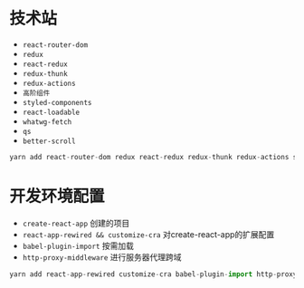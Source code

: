 # 技术站
- `react-router-dom`    
- `redux`               
- `react-redux`          
- `redux-thunk`
- `redux-actions`
- `高阶组件`
- `styled-components`
- `react-loadable`
- `whatwg-fetch`
- `qs`
- `better-scroll`

```javascript
yarn add react-router-dom redux react-redux redux-thunk redux-actions styled-components react-loadable whatwg-fetch  qs  better-scroll
```

# 开发环境配置
- `create-react-app` 创建的项目
- `react-app-rewired && customize-cra` 对create-react-app的扩展配置
- `babel-plugin-import` 按需加载
- `http-proxy-middleware` 进行服务器代理跨域

```javascript
yarn add react-app-rewired customize-cra babel-plugin-import http-proxy-middleware --dev
```

